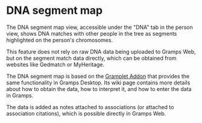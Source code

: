 # DNA segment map

The DNA segment map view, accessible under the "DNA" tab in the person view, shows DNA matches with other people in the tree as segments highlighted on the person's chromosomes.

This feature does not rely on raw DNA data being uploaded to Gramps Web, but on the segment match data directly, which can be obtained from websites like Gedmatch or MyHeritage.

The DNA segment map is based on the [Gramplet Addon](https://gramps-project.org/wiki/index.php/Addon:DNASegmentMapGramplet) that provides the same functionality in Gramps Desktop. Its wiki page contains more details about how to obtain the data, how to interpret it, and how to enter the data in Gramps.

The data is added as notes attached to associations (or attached to association citations), which is possible directly in Gramps Web.